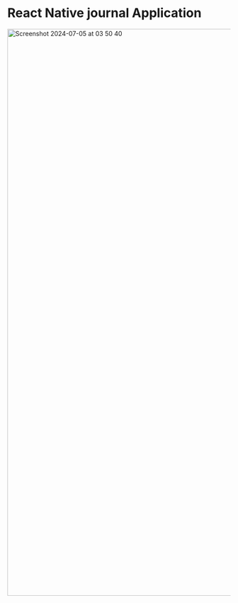 # React Native journal Application
<img width="1280" alt="Screenshot 2024-07-05 at 03 50 40" src="https://github.com/xyvielyons/ReactNative-Journal/assets/111194732/d266b690-5ec8-4e2a-bd19-483d9505f2dc">
